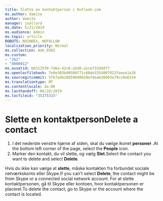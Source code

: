 ```yaml
---
title: Slette en kontaktperson i Outlook.com
ms.author: daeite
author: daeite
manager: joallard
ms.date: 5/21/2019
ms.audience: Admin
ms.topic: article
ROBOTS: NOINDEX, NOFOLLOW
localization_priority: Normal
ms.collection: Adm_O365
ms.custom:
- "262"
- "8000012"
ms.assetid: b65125f0-7d6a-42c8-a5d8-a1ce733dddf7
ms.openlocfilehash: 7e9e303bd0508f71c68de3354807922faeea1a26
ms.sourcegitcommit: 5fb7a4b28859690020efdea630d03e70cc0e6334
ms.translationtype: MT
ms.contentlocale: da-DK
ms.lasthandoff: 06/28/2019
ms.locfileid: "35375315"
---
```

# <a name="delete-a-contact"></a><span data-ttu-id="8562a-102">Slette en kontaktperson</span><span class="sxs-lookup"><span data-stu-id="8562a-102">Delete a contact</span></span>

1. <span data-ttu-id="8562a-103">I det nederste venstre hjørne af siden, skal du vælge ikonet **personer** .</span><span class="sxs-lookup"><span data-stu-id="8562a-103">At the bottom left corner of the page, select the **People** icon.</span></span>
2. <span data-ttu-id="8562a-104">Marker den kontakt, du vil slette, og vælg **Slet**.</span><span class="sxs-lookup"><span data-stu-id="8562a-104">Select the contact you want to delete and select **Delete**.</span></span>

<span data-ttu-id="8562a-105">Hvis du ikke kan vælge at **slette**, måske kontakten fra forbundet sociale netværkskonto eller Skype.</span><span class="sxs-lookup"><span data-stu-id="8562a-105">If you can't select **Delete**, the contact might be from Skype or a connected social network account.</span></span> <span data-ttu-id="8562a-106">For at slette kontaktpersonen, gå til Skype eller kontoen, hvor kontaktpersonen er placeret.</span><span class="sxs-lookup"><span data-stu-id="8562a-106">To delete the contact, go to Skype or the account where the contact is located.</span></span>